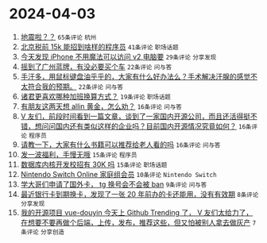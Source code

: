 # 2024-04-03

1. [地震啦？？](https://www.v2ex.com/t/1029319) `65条评论` `杭州`
1. [北京税前 15k 能招到啥样的程序员](https://www.v2ex.com/t/1029320) `41条评论` `职场话题`
1. [今天发现 iPhone 不用魔法可以访问 v2,电脑要](https://www.v2ex.com/t/1029330) `29条评论` `分享发现`
1. [摇到了广州蓝牌，有没必要买个车](https://www.v2ex.com/t/1029336) `22条评论` `问与答`
1. [手汗多，用鼠标键盘油乎乎的，大家有什么好办法么？手术解决汗腺的感觉不太符合我的预期。](https://www.v2ex.com/t/1029323) `22条评论` `问与答`
1. [诸君更喜欢哪种加班换算方式？](https://www.v2ex.com/t/1029318) `19条评论` `职场话题`
1. [有朋友这两天想 allin 黄金，怎么劝？](https://www.v2ex.com/t/1029353) `16条评论` `问与答`
1. [V 友们，前段时间看到一篇文章，谈到了一家国内开源公司，而且还活得挺不错，想问问国内还有类似这样的企业吗？目前国内开源情况究竟如何？](https://www.v2ex.com/t/1029334) `16条评论` `程序员`
1. [请教一下，大家有什么书籍可以推荐给老人看的吗](https://www.v2ex.com/t/1029329) `16条评论` `问与答`
1. [发一波福利，手慢无哦](https://www.v2ex.com/t/1029344) `15条评论` `程序员`
1. [数据库内核开发校招有 30K 吗](https://www.v2ex.com/t/1029326) `15条评论` `职场话题`
1. [Nintendo Switch Online 家庭组会员](https://www.v2ex.com/t/1029333) `10条评论` `Nintendo Switch`
1. [学大哥们申请了国外卡， tg 换号会不会被 ban](https://www.v2ex.com/t/1029332) `9条评论` `问与答`
1. [最近银行卡到期换卡，发现了一张 20 年前办的卡还能用，没有有效期](https://www.v2ex.com/t/1029343) `8条评论` `分享发现`
1. [我的开源项目 vue-douyin 今天上 Github Trending 了， V 友们太给力了，在想要不要再做个后端，上传，发布，推荐这些，但又怕被别人拿去做灰产](https://www.v2ex.com/t/1029354) `7条评论` `分享创造`
